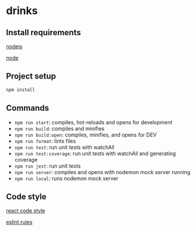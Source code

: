 # drinks

## Install requirements

[nodejs](https://nodejs.org/es/)

[node](https://nodejs.org/en/download/)

## Project setup

```sh
npm install
```

## Commands

- `npm run start`: compiles, hot-reloads and opens for development
- `npm run build`: compiles and minifies
- `npm run build:open`: compiles, minifies, and opens for DEV
- `npm run format`: lints files
- `npm run test`: run unit tests with watchAll
- `npm run test:coverage`: run unit tests with watchAll and generating coverage
- `npm run jest`: run unit tests
- `npm run server`: compiles and opens with nodemon mock server running
- `npm run local`: runs nodemon mock server

## Code style

[react code style](https://github.com/airbnb/javascript/tree/master/react)

[eslint rules](https://eslint.org/docs/rules/)
